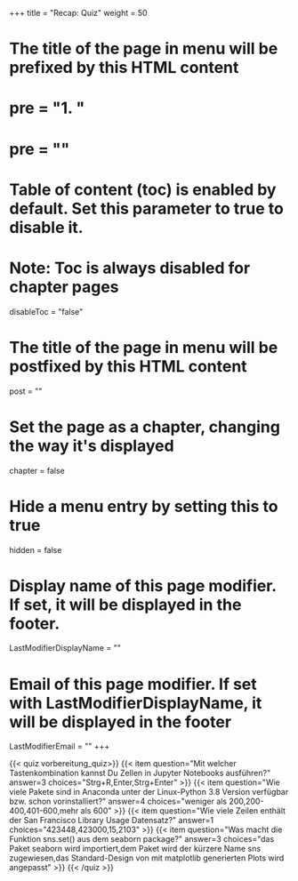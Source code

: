 +++
title = "Recap: Quiz"
weight = 50
# The title of the page in menu will be prefixed by this HTML content
# pre = "<b>1. </b>"
# pre = "<i class='fab fa-github'></i>"
# Table of content (toc) is enabled by default. Set this parameter to true to disable it.
# Note: Toc is always disabled for chapter pages
disableToc = "false"
# The title of the page in menu will be postfixed by this HTML content
post = ""
# Set the page as a chapter, changing the way it's displayed
chapter = false
# Hide a menu entry by setting this to true
hidden = false
# Display name of this page modifier. If set, it will be displayed in the footer.
LastModifierDisplayName = ""
# Email of this page modifier. If set with LastModifierDisplayName, it will be displayed in the footer
LastModifierEmail = ""
+++

{{< quiz vorbereitung_quiz>}}
{{< item question="Mit welcher Tastenkombination kannst Du Zellen in Jupyter Notebooks ausführen?" answer=3 choices="Strg+R,Enter,Strg+Enter" >}}
{{< item question="Wie viele Pakete sind in Anaconda unter der Linux-Python 3.8 Version verfügbar bzw. schon vorinstalliert?" answer=4 choices="weniger als 200,200-400,401-600,mehr als 600" >}}
{{< item question="Wie viele Zeilen enthält der San Francisco Library Usage Datensatz?" answer=1 choices="423448,423000,15,2103" >}}
{{< item question="Was macht die Funktion sns.set() aus dem seaborn package?" answer=3 choices="das Paket seaborn wird importiert,dem Paket wird der kürzere Name sns zugewiesen,das Standard-Design von mit matplotlib generierten Plots wird angepasst" >}}
{{< /quiz >}}
